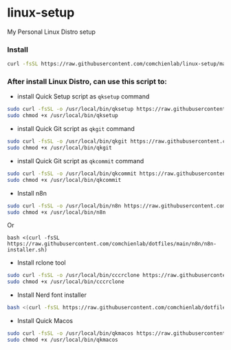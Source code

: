 # linux-setup
My Personal Linux Distro setup

### Install
```sh
curl -fsSL https://raw.githubusercontent.com/comchienlab/linux-setup/main/install.sh | bash
```

### After install Linux Distro, can use this script to:
- install Quick Setup script as `qksetup` command
```sh
sudo curl -fsSL -o /usr/local/bin/qksetup https://raw.githubusercontent.com/comchienlab/linux-setup/main/qksetup.sh
sudo chmod +x /usr/local/bin/qksetup
```

- install Quick Git script as `qkgit` command
```sh
sudo curl -fsSL -o /usr/local/bin/qkgit https://raw.githubusercontent.com/comchienlab/linux-setup/main/qkgit.sh
sudo chmod +x /usr/local/bin/qkgit
```

- install Quick Git script as `qkcommit` command
```sh
sudo curl -fsSL -o /usr/local/bin/qkcommit https://raw.githubusercontent.com/comchienlab/linux-setup/main/qkcommit.sh
sudo chmod +x /usr/local/bin/qkcommit
```

- Install n8n
```sh
sudo curl -fsSL -o /usr/local/bin/n8n https://raw.githubusercontent.com/comchienlab/dotfiles/main/n8n/n8n-installer.sh
sudo chmod +x /usr/local/bin/n8n
```
Or
```
bash <(curl -fsSL https://raw.githubusercontent.com/comchienlab/dotfiles/main/n8n/n8n-installer.sh)
```

- Install rclone tool
```sh
sudo curl -fsSL -o /usr/local/bin/cccrclone https://raw.githubusercontent.com/comchienlab/dotfiles/main/rclone/rclone-tool.sh
sudo chmod +x /usr/local/bin/cccrclone
```

- Install Nerd font installer
```sh
bash <(curl -fsSL https://raw.githubusercontent.com/comchienlab/dotfiles/main/fonts/nerdfont-installer.sh)
```

- Install Quick Macos
```sh
sudo curl -fsSL -o /usr/local/bin/qkmacos https://raw.githubusercontent.com/comchienlab/dotfiles/main/macos/qkmacos.sh
sudo chmod +x /usr/local/bin/qkmacos
```

